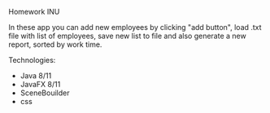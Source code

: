  Homework INU
 
 In these app you can add new employees by clicking "add button", load .txt file with list of employees, 
 save new list to file and also generate a new report, sorted by work time.
 
 Technologies:

- Java 8/11
- JavaFX 8/11
- SceneBouilder
- css
